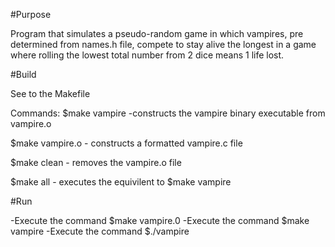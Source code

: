 #Purpose

Program that simulates a pseudo-random game in which 
vampires, pre determined from names.h file, compete to stay
alive the longest in a game where rolling the lowest total 
number from 2 dice means 1 life lost.

#Build

See to the Makefile

Commands:
$make vampire
	-constructs the vampire binary executable from vampire.o
	
$make vampire.o
	- constructs a formatted vampire.c file
	
$make clean
	- removes the vampire.o file
	
$make all
	- executes the equivilent to $make vampire
	

#Run

-Execute the command $make vampire.0
-Execute the command $make vampire
-Execute the command $./vampire

